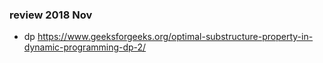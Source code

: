 ### review 2018 Nov

* dp
https://www.geeksforgeeks.org/optimal-substructure-property-in-dynamic-programming-dp-2/
